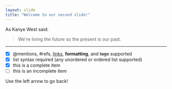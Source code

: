 ```yaml
---
layout: slide
title: "Welcome to our second slide!"
---
```

As Kanye West said:

> We're living the future so
> the present is our past.
---
- [x] @mentions, #refs, [links](), **formatting**, and <del>tags</del> supported
- [x] list syntax required (any unordered or ordered list supported)
- [x] this is a complete item
- [ ] this is an incomplete item

Use the left arrow to go back!
